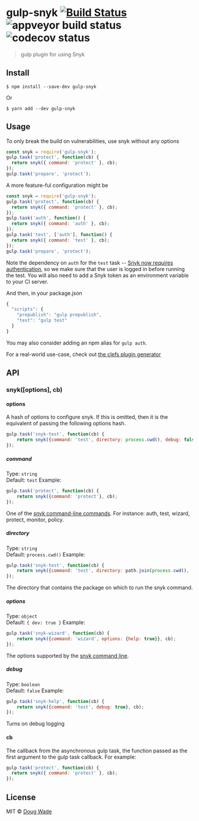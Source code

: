 # gulp-snyk [![Build Status](https://travis-ci.org/doug-wade/gulp-snyk.svg?branch=master)](https://travis-ci.org/doug-wade/gulp-snyk) ![appveyor build status](https://ci.appveyor.com/api/projects/status/github/doug-wade/gulp-snyk?branch=master&svg=true) ![codecov status](https://img.shields.io/codecov/c/github/doug-wade/gulp-snyk.svg)

> gulp plugin for using Snyk


## Install

```
$ npm install --save-dev gulp-snyk
```

Or

```
$ yarn add --dev gulp-snyk
```

## Usage

To only break the build on vulnerabilities, use snyk without any options

```javascript
const snyk = require('gulp-snyk');
gulp.task('protect', function(cb) {
  return snyk({ command: 'protect' }, cb);
});
gulp.task('prepare', 'protect');
```

A more feature-ful configuration might be

```javascript
const snyk = require('gulp-snyk');
gulp.task('protect', function(cb) {
  return snyk({ command: 'protect' }, cb);
});
gulp.task('auth', function() {
  return snyk({ command: 'auth' }, cb);
});
gulp.task('test', ['auth'], function() {
  return snyk({ command: 'test' }, cb);
});
gulp.task('prepare', 'protect');
```

Note the dependency on `auth` for the `test` task -- [Snyk now requires authentication](https://snyk.io/blog/requiring-authentication/), so we make sure
that the user is logged in before running the test.  You will also need to add a Snyk token
as an environment variable to your CI server.

And then, in your package.json

```javascript
{
  "scripts": {
    "prepublish": "gulp prepublish",
    "test": "gulp test"
  }
}
```

You may also consider adding an npm alias for `gulp auth`.

For a real-world use-case, check out [the clefs plugin generator](https://github.com/doug-wade/clefs/tree/master/packages/generator-clefs-plugin)

## API

### snyk([options], cb)

#### options

A hash of options to configure snyk.  If this is omitted, then it is the
equivalent of passing the following options hash.

```javascript
gulp.task('snyk-test', function(cb) {
	return snyk({command: 'test', directory: process.cwd(), debug: false, options: { dev: true }}, cb);
});
```

##### command

Type: `string`<br>
Default: `test`
Example:
```javascript
gulp.task('protect', function(cb) {
	return snyk({command: 'protect'}, cb);
});
```

One of the [snyk command-line commands](https://snyk.io/docs/using-snyk/).
For instance: auth, test, wizard, protect, monitor, policy.

##### directory

Type: `string`<br>
Default: `process.cwd()`
Example:
```javascript
gulp.task('snyk-test', function(cb) {
	return snyk({command: 'test', directory: path.join(process.cwd(), 'packages', 'my-package')}, cb);
});
```

The directory that contains the package on which to run the snyk command.

##### options

Type: `object`<br>
Default: `{ dev: true }`
Example:
```javascript
gulp.task('snyk-wizard', function(cb) {
	return snyk({command: 'wizard', options: {help: true}}, cb);
});
```

The options supported by the [snyk command line](https://snyk.io/docs/using-snyk/).

##### debug

Type: `boolean`<br>
Default: `false`
Example:
```javascript
gulp.task('snyk-help', function(cb) {
	return snyk({command: 'test', debug: true}, cb);
});
```

Turns on debug logging

#### cb

The callback from the asynchronous gulp task, the function passed as the first
argument to the gulp task callback.  For example:

```javascript
gulp.task('protect', function(cb) {
  return snyk({ command: 'protect' }, cb);
});
```

## License

MIT © [Doug Wade](http://dougwade.io)
